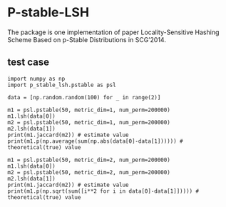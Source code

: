 # P-stable-LSH

The package is one implementation of paper Locality-Sensitive Hashing Scheme Based on p-Stable Distributions in SCG’2014.

## test case

```
import numpy as np
import p_stable_lsh.pstable as psl

data = [np.random.random(100) for _ in range(2)]

m1 = psl.pstable(50, metric_dim=1, num_perm=200000)
m1.lsh(data[0])
m2 = psl.pstable(50, metric_dim=1, num_perm=200000)
m2.lsh(data[1])
print(m1.jaccard(m2)) # estimate value
print(m1.p(np.average(sum(np.abs(data[0]-data[1]))))) # theoretical(true) value

m1 = psl.pstable(50, metric_dim=2, num_perm=200000)
m1.lsh(data[0])
m2 = psl.pstable(50, metric_dim=2, num_perm=200000)
m2.lsh(data[1])
print(m1.jaccard(m2)) # estimate value
print(m1.p(np.sqrt(sum([i**2 for i in data[0]-data[1]])))) # theoretical(true) value
```
